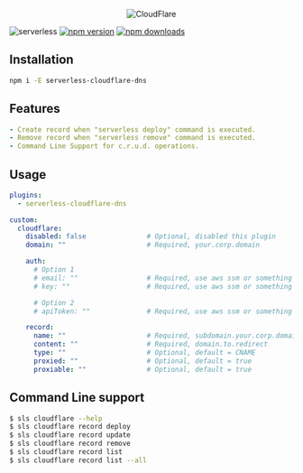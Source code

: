 <p align="center">
  <img alt="CloudFlare" src="https://user-images.githubusercontent.com/621906/78959170-7e548800-7ac0-11ea-8baa-5c425cdc35e2.png">
</p>



![serverless](http://public.serverless.com/badges/v3.svg)
[![npm
version](https://badge.fury.io/js/serverless-cloudflare-dns.svg)](https://badge.fury.io/js/serverless-cloudflare-dns)
[![npm downloads](https://img.shields.io/npm/dt/serverless-cloudflare-dns.svg?style=flat)](https://www.npmjs.com/package/serverless-cloudflare-dns)




## Installation
```bash
npm i -E serverless-cloudflare-dns
```
## Features
```yaml
- Create record when "serverless deploy" command is executed.
- Remove record when "serverless remove" command is executed.
- Command Line Support for c.r.u.d. operations.
```
## Usage
```yaml
plugins:
  - serverless-cloudflare-dns

custom:
  cloudflare:
    disabled: false               # Optional, disabled this plugin
    domain: ""                    # Required, your.corp.domain

    auth:
      # Option 1
      # email: ""                 # Required, use aws ssm or something like that
      # key: ""                   # Required, use aws ssm or something like that

      # Option 2
      # apiToken: ""              # Required, use aws ssm or something like that

    record:
      name: ""                    # Required, subdomain.your.corp.domain
      content: ""                 # Required, domain.to.redirect
      type: ""                    # Optional, default = CNAME
      proxied: ""                 # Optional, default = true
      proxiable: ""               # Optional, default = true
```


## Command Line support
```bash
$ sls cloudflare --help
$ sls cloudflare record deploy
$ sls cloudflare record update
$ sls cloudflare record remove
$ sls cloudflare record list
$ sls cloudflare record list --all
```
